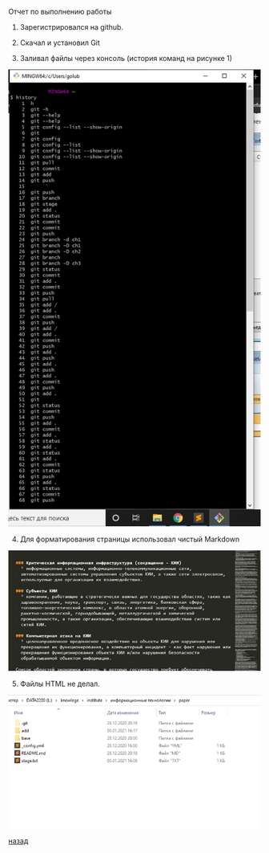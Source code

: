 Отчет по выполнению работы

  1. Зарегистрировался на github.

  2. Скачал и установил Git

  3. Заливал файлы через консоль (история команд на рисунке 1)

![](add/git_bash.png)

  4. Для форматирования страницы использовал чистый Markdown

![](add/markdown.png) 

  5. Файлы HTML не делал.

![](add/explorer.png)

[назад](/README.md)
